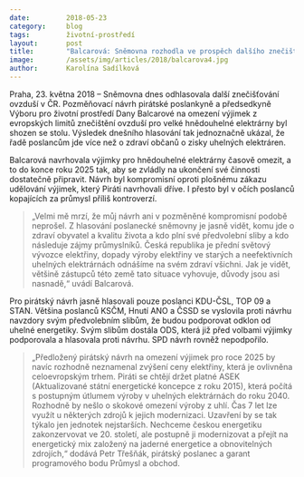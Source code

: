 ```yaml
---
date:         2018-05-23
category:     blog
tags:         životní-prostředí
layout:       post
title:        "Balcarová: Sněmovna rozhodla ve prospěch dalšího znečišťování ovzduší v zemi"
image:        /assets/img/articles/2018/balcarova4.jpg
author:       Karolína Sadílková
---
```


Praha, 23. května 2018 – Sněmovna dnes odhlasovala další znečišťování ovzduší v ČR. Pozměňovací návrh pirátské poslankyně a předsedkyně Výboru pro životní prostředí Dany Balcarové na omezení výjimek z evropských limitů znečištění ovzduší pro velké hnědouhelné elektrárny byl shozen se stolu. Výsledek dnešního hlasování tak jednoznačně ukázal, že řadě poslancům jde více než o zdraví občanů o zisky uhelných elektráren.

Balcarová navrhovala výjimky pro hnědouhelné elektrárny časově omezit, a to do konce roku 2025 tak, aby se zvládly na ukončení své činnosti dostatečně připravit. Návrh byl kompromisní oproti plošnému zákazu udělování výjimek, který Piráti navrhovali dříve. I přesto byl v očích poslanců kopajících za průmysl příliš kontroverzí.

> „Velmi mě mrzí, že můj návrh ani v pozměněné kompromisní podobě neprošel. Z hlasování poslanecké sněmovny je jasně vidět, komu jde o zdraví obyvatel a kvalitu života a kdo plní své předvolební sliby a kdo následuje zájmy průmyslníků. Česká republika je přední světový vývozce elektřiny, dopady výroby elektřiny ve starých a neefektivních uhelných elektrárnách odnášíme na svém zdraví všichni. Jak je vidět, většině zástupců této země tato situace vyhovuje, důvody jsou asi nasnadě,“ uvádí Balcarová.

Pro pirátský návrh jasně hlasovali pouze poslanci KDU-ČSL, TOP 09 a STAN. Většina poslanců KSČM, Hnutí ANO a ČSSD se vyslovila proti návrhu navzdory svým předvolebním slibům, že budou podporovat odklon od uhelné energetiky. Svým slibům dostála ODS, která již před volbami výjimky podporovala a hlasovala proti návrhu. SPD návrh rovněž nepodpořilo.

> „Předložený pirátský návrh na omezení výjimek pro roce 2025 by navíc rozhodně neznamenal zvýšení ceny elektřiny, která je ovlivněna celoevropským trhem. Piráti se chtějí držet platné ASEK (Aktualizované státní energetické koncepce z roku 2015), která počítá s postupným útlumem výroby v uhelných elektrárnách do roku 2040. Rozhodně by nešlo o skokové omezení výroby z uhlí. Čas 7 let lze využít u některých zdrojů k jejich modernizaci. Uzavření by se tak týkalo jen jednotek nejstarších. Nechceme českou energetiku zakonzervovat ve 20. století, ale postupně ji modernizovat a přejít na energetický mix založený na jaderné energetice a obnovitelných zdrojích,“ dodává Petr Třešňák, pirátský poslanec a garant programového bodu Průmysl a obchod.
